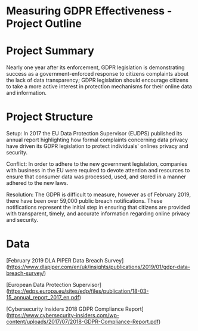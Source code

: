 
# Measuring GDPR Effectiveness - Project Outline

<include a picture here>

# Project Summary
Nearly one year after its enforcement, GDPR legislation is demonstrating success as a government-enforced response to citizens complaints about the lack of data transparency; GDPR legislation should encourage citizens to take a more active interest in protection mechanisms for their online data and information.

# Project Structure

Setup: In 2017 the EU Data Protection Supervisor (EUDPS) published its annual report highlighting how formal complaints concerning data privacy have driven its GDPR legislation to protect individuals' onlines privacy and security. 

Conflict: In order to adhere to the new government legislation, companies with business in the EU were required to devote attention and resources to ensure that consumer data was processed, used, and stored in a manner adhered to the new laws. 

Resolution: The GDPR is difficult to measure, however as of February 2019, there have been over 59,000 public breach notifications. These notifications represent the initial step in ensuring that citizens are provided with transparent, timely, and accurate information regarding online privacy and security. 

# Data
[February 2019 DLA PIPER Data Breach Survey] (https://www.dlapiper.com/en/uk/insights/publications/2019/01/gdpr-data-breach-survey/)

[European Data Protection Supervisor] (https://edps.europa.eu/sites/edp/files/publication/18-03-15_annual_report_2017_en.pdf)

[Cybersecurity Insiders 2018 GDPR Compliance Report] (https://www.cybersecurity-insiders.com/wp-content/uploads/2017/07/2018-GDPR-Compliance-Report.pdf)

